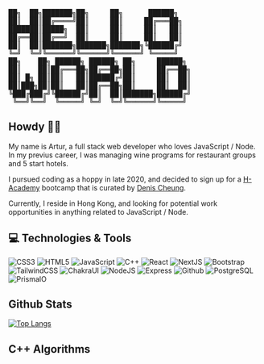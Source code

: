 <pre>
██╗  ██╗███████╗██╗     ██╗      ██████╗
██║  ██║██╔════╝██║     ██║     ██╔═══██╗
███████║█████╗  ██║     ██║     ██║   ██║
██╔══██║██╔══╝  ██║     ██║     ██║   ██║
██║  ██║███████╗███████╗███████╗╚██████╔╝
╚═╝  ╚═╝╚══════╝╚══════╝╚══════╝ ╚═════╝
██╗    ██╗ ██████╗ ██████╗ ██╗     ██████╗
██║    ██║██╔═══██╗██╔══██╗██║     ██╔══██╗
██║ █╗ ██║██║   ██║██████╔╝██║     ██║  ██║
██║███╗██║██║   ██║██╔══██╗██║     ██║  ██║
╚███╔███╔╝╚██████╔╝██║  ██║███████╗██████╔╝
 ╚══╝╚══╝  ╚═════╝ ╚═╝  ╚═╝╚══════╝╚═════╝
</pre>

## Howdy 👋🏼
My name is Artur, a full stack web developer who loves JavaScript / Node. In my previus career, I was managing wine programs for restaurant groups and 5 start hotels.

I pursued coding as a hoppy in late 2020, and decided to sign up for a [H-Academy](https://academy.happyer.io/) bootcamp that is curated by [Denis Cheung](https://github.com/dshcheung).

Currently, I reside in Hong Kong, and looking for potential work opportunities in anything related to JavaScript / Node.

##  💻 Technologies & Tools
<div id="badges">
  <img src="https://img.shields.io/badge/-CSS-1572B6?style=for-the-badge&logo=css3&logoColor=white" alt="CSS3"/>
  <img src="https://img.shields.io/badge/-HTML5-E34F26?style=for-the-badge&logo=html5&logoColor=white" alt="HTML5"/>
  <img src="https://img.shields.io/badge/-JavaScript-F7DF1E?style=for-the-badge&logo=JavaScript&logoColor=black" alt="JavaScript"/>
  <img src="https://img.shields.io/badge/-C++-00599C?style=for-the-badge&logo=cplusplus&logoColor=white" alt="C++"/>
  <img src="https://img.shields.io/badge/-React-61DAFB?style=for-the-badge&logo=react&logoColor=black" alt="React"/>
  <img src="https://img.shields.io/badge/-NextJS-000?style=for-the-badge&logo=nextdotjs&logoColor=white" alt="NextJS"/>
  <img src="https://img.shields.io/badge/-Bootstrap-7952B3?style=for-the-badge&logo=bootstrap&logoColor=white" alt="Bootstrap"/>
  <img src="https://img.shields.io/badge/-TailwindCSS-06B6D4?style=for-the-badge&logo=tailwindcss&logoColor=white" alt="TailwindCSS"/>
  <img src="https://img.shields.io/badge/-ChakraUI-319795?style=for-the-badge&logo=chakraui&logoColor=white" alt="ChakraUI"/>
  <img src="https://img.shields.io/badge/-NodeJS-339933?style=for-the-badge&logo=nodedotjs&logoColor=white" alt="NodeJS"/>
  <img src="https://img.shields.io/badge/-Express-000?style=for-the-badge&logo=express&logoColor=white" alt="Express"/>
  <img src="https://img.shields.io/badge/-NextJS-181717?style=for-the-badge&logo=github&logoColor=white" alt="Github"/>
  <img src="https://img.shields.io/badge/-PostgreSQL-4169E1?style=for-the-badge&logo=postgresql&logoColor=white" alt="PostgreSQL"/>
  <img src="https://img.shields.io/badge/-PrismIO-2D3748?style=for-the-badge&logo=prisma&logoColor=white" alt="PrismaIO"/>
</div>

## Github Stats
[![Top Langs](https://github-readme-stats.vercel.app/api/top-langs/?username=arturaronov&layout=compact&theme=gruvbox_light)](https://github.com/anuraghazra/github-readme-stats)

## C++ Algorithms
